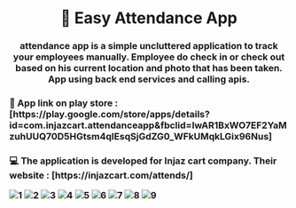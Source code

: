 <h1 align="center">👋 Easy Attendance App</h1>
<h3 align="center">attendance app is a simple uncluttered application to track your employees manually. Employee do check in or check out  based on his current location and photo that has been taken.
App using back end services and calling apis.</h3>

<h3 align="left" > 🌱 App link on play store : [https://play.google.com/store/apps/details?id=com.injazcart.attendanceapp&fbclid=IwAR1BxWO7EF2YaMzuhUUQ70D5HGtsm4qIEsqSjGdZG0_WFkUMqkLGix96Nus]
</h3>

<h3 align="left" >💻 The application is developed for Injaz cart company.
Their website : [https://injazcart.com/attends/]</p>


![1](https://user-images.githubusercontent.com/48572908/105253856-f9d38180-5b88-11eb-85ea-e007dee427cf.png)
![2](https://user-images.githubusercontent.com/48572908/105253858-fa6c1800-5b88-11eb-97de-e0081e7f2b0a.png)
![3](https://user-images.githubusercontent.com/48572908/105253860-fa6c1800-5b88-11eb-874b-6b895ce7e5ee.png)
![4](https://user-images.githubusercontent.com/48572908/105254106-7cf4d780-5b89-11eb-9a63-1331ca62571e.png)
![5](https://user-images.githubusercontent.com/48572908/105254110-7d8d6e00-5b89-11eb-9491-7035ba36df7b.png)
![6](https://user-images.githubusercontent.com/48572908/105254111-7e260480-5b89-11eb-9687-b640ad2ee417.png)
![7](https://user-images.githubusercontent.com/48572908/105254112-7e260480-5b89-11eb-86cd-96f7adadcaaf.png)
![8](https://user-images.githubusercontent.com/48572908/105254114-7ebe9b00-5b89-11eb-980c-2e0011cf1add.png)
![9](https://user-images.githubusercontent.com/48572908/105254115-7f573180-5b89-11eb-8d02-d2a005ef113f.png)

